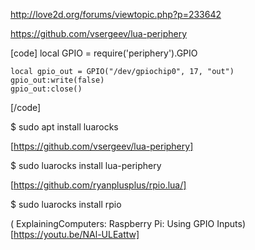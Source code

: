 http://love2d.org/forums/viewtopic.php?p=233642

https://github.com/vsergeev/lua-periphery

[code]
local GPIO = require('periphery').GPIO

    local gpio_out = GPIO("/dev/gpiochip0", 17, "out")
    gpio_out:write(false)
    gpio_out:close()
[/code]

$ sudo apt install luarocks



[https://github.com/vsergeev/lua-periphery]

$ sudo luarocks install lua-periphery



[https://github.com/ryanplusplus/rpio.lua/]

$ sudo luarocks install rpio

( ExplainingComputers: Raspberry Pi: Using GPIO Inputs)[https://youtu.be/NAl-ULEattw]

